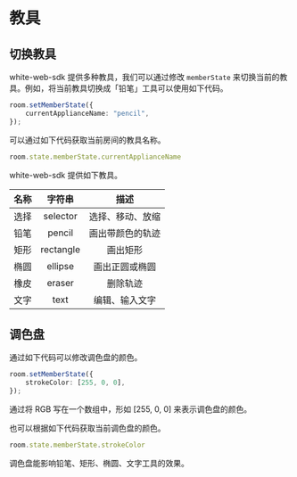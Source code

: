 # 教具

## 切换教具

white-web-sdk 提供多种教具，我们可以通过修改 ``memberState`` 来切换当前的教具。例如，将当前教具切换成「铅笔」工具可以使用如下代码。

```typescript
room.setMemberState({
    currentApplianceName: "pencil",
});
```

可以通过如下代码获取当前房间的教具名称。

```typescript
room.state.memberState.currentApplianceName
```

white-web-sdk 提供如下教具。

| 名称 |  字符串   |       描述       |
| :--: | :-------: | :--------------: |
| 选择 | selector  | 选择、移动、放缩 |
| 铅笔 |  pencil   | 画出带颜色的轨迹 |
| 矩形 | rectangle |     画出矩形     |
| 椭圆 |  ellipse  |  画出正圆或椭圆  |
| 橡皮 |  eraser   |     删除轨迹     |
| 文字 |   text    |  编辑、输入文字  |

## 调色盘

通过如下代码可以修改调色盘的颜色。

```typescript
room.setMemberState({
    strokeColor: [255, 0, 0],
});
```

通过将 RGB 写在一个数组中，形如 [255, 0, 0] 来表示调色盘的颜色。

也可以根据如下代码获取当前调色盘的颜色。

```typescript
room.state.memberState.strokeColor
```

调色盘能影响铅笔、矩形、椭圆、文字工具的效果。